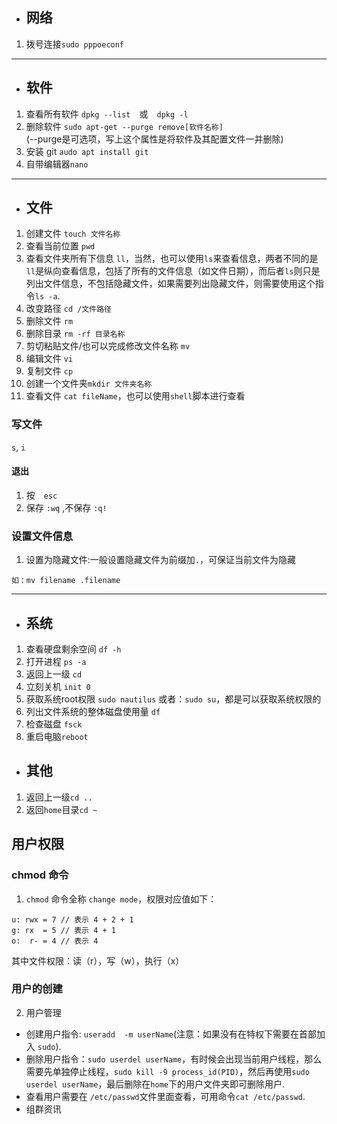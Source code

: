 - ## 网络
1. 拨号连接`sudo pppoeconf`
***
- ## 软件
1. 查看所有软件 `dpkg --list`　或　`dpkg -l`
2. 删除软件 
`sudo apt-get --purge remove[软件名称]` <br>
  (--purge是可选项，写上这个属性是将软件及其配置文件一并删除)<br>
3. 安装 git `audo apt install git`
4. 自带编辑器`nano`
***
- ## 文件
1. 创建文件 `touch 文件名称`
2. 查看当前位置 `pwd`
3. 查看文件夹所有下信息 `ll`，当然，也可以使用`ls`来查看信息，两者不同的是`ll`是纵向查看信息，包括了所有的文件信息（如文件日期），而后者`ls`则只是列出文件信息，不包括隐藏文件，如果需要列出隐藏文件，则需要使用这个指令`ls -a`.
4. 改变路径 `cd /文件路径`
5. 删除文件 `rm`
6. 删除目录 `rm -rf 目录名称`
7. 剪切粘贴文件/也可以完成修改文件名称 `mv`
8. 编辑文件 `vi`
9. 复制文件 `cp`
10. 创建一个文件夹`mkdir 文件夹名称`
11. 查看文件 `cat fileName`，也可以使用`shell`脚本进行查看
### 写文件 
`s`, `i`
#### 退出
1. 按　`esc`
2. 保存 `:wq` ,不保存 `:q!`
### 设置文件信息
1. 设置为隐藏文件:一般设置隐藏文件为前缀加`.`，可保证当前文件为隐藏

```
如：mv filename .filename
```
***
- ## 系统
1. 查看硬盘剩余空间 `df -h`
2. 打开进程 `ps -a`
3. 返回上一级 `cd`
4. 立刻关机 `init 0`
5. 获取系统root权限 `sudo nautilus` 或者：`sudo su`，都是可以获取系统权限的
6. 列出文件系统的整体磁盘使用量 `df`
7. 检查磁盘 `fsck`
8. 重启电脑`reboot`
- ## 其他
1. 返回上一级`cd ..`
2. 返回`home`目录`cd ~`

## 用户权限
### chmod 命令
1. `chmod` 命令全称 `change mode`，权限对应值如下：
```
u: rwx = 7 // 表示 4 + 2 + 1
g: rx  = 5 // 表示 4 + 1
o:  r- = 4 // 表示 4
```
其中文件权限：读（r），写（w），执行（x）
### 用户的创建
2. 用户管理
- 创建用户指令: `useradd  -m userName`(注意：如果没有在特权下需要在首部加入 `sudo`).
- 删除用户指令：`sudo userdel userName`，有时候会出现当前用户线程，那么需要先单独停止线程，`sudo kill -9 process_id(PID)`，然后再使用`sudo userdel userName`，最后删除在`home`下的用户文件夹即可删除用户.
- 查看用户需要在 `/etc/passwd`文件里面查看，可用命令`cat /etc/passwd`.
- 组群资讯

